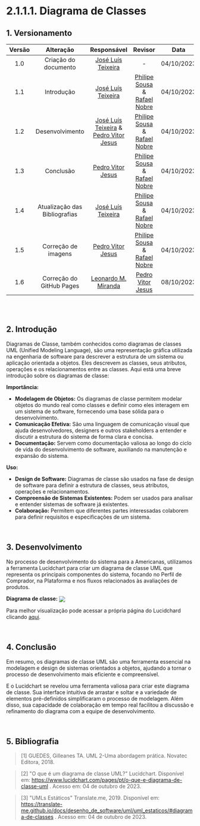 # 2.1.1.1. Diagrama de Classes

## 1. Versionamento

| Versão |                      Alteração                      |    Responsável     |      Revisor       | Data  |
| :----: | :-------------------------------------------------: | :----------------: | :----------------: | :---: |
|  1.0   |  Criação do documento   | [José Luís Teixeira](https://github.com/joseluis-rt)  | - | 04/10/2023 |
|  1.1   |  Introdução   | [José Luís Teixeira](https://github.com/joseluis-rt)  | [Philipe Sousa](https://github.com/PhilipeSousa) & [Rafael Nobre](https://github.com/RafaelN0bre) | 04/10/2023 |
|  1.2   |  Desenvolvimento   | [José Luís Teixeira](https://github.com/joseluis-rt) & [Pedro Vitor Jesus](https://github.com/Peedrooo) | [Philipe Sousa](https://github.com/PhilipeSousa) & [Rafael Nobre](https://github.com/RafaelN0bre) | 04/10/2023 |
|  1.3   |  Conclusão   | [Pedro Vitor Jesus](https://github.com/Peedrooo)  | [Philipe Sousa](https://github.com/PhilipeSousa) & [Rafael Nobre](https://github.com/RafaelN0bre) | 04/10/2023 |
|  1.4   |  Atualização das Bibliografias  | [José Luís Teixeira](https://github.com/joseluis-rt)  | [Philipe Sousa](https://github.com/PhilipeSousa) & [Rafael Nobre](https://github.com/RafaelN0bre) | 04/10/2023 |
|  1.5   |  Correção de imagens  | [Pedro Vitor Jesus](https://github.com/Peedrooo)  | [Philipe Sousa](https://github.com/PhilipeSousa) & [Rafael Nobre](https://github.com/RafaelN0bre) | 04/10/2023 |
|  1.6   |  Correção do GitHub Pages  | [Leonardo M. Miranda](https://github.com/leomichalski)  | [Pedro Vitor Jesus](https://github.com/Peedrooo) | 08/10/2023 |

<br/>
<br/>

## 2. Introdução
Diagramas de Classe, também conhecidos como diagramas de classes UML (Unified Modeling Language), são uma representação gráfica utilizada na engenharia de software para descrever a estrutura de um sistema ou aplicação orientada a objetos. Eles descrevem as classes, seus atributos, operações e os relacionamentos entre as classes. Aqui está uma breve introdução sobre os diagramas de classe:

**Importância:**

- **Modelagem de Objetos:** Os diagramas de classe permitem modelar objetos do mundo real como classes e definir como eles interagem em um sistema de software, fornecendo uma base sólida para o desenvolvimento.
- **Comunicação Efetiva:** São uma linguagem de comunicação visual que ajuda desenvolvedores, designers e outros stakeholders a entender e discutir a estrutura do sistema de forma clara e concisa.
- **Documentação:** Servem como documentação valiosa ao longo do ciclo de vida do desenvolvimento de software, auxiliando na manutenção e expansão do sistema.

**Uso:**

- **Design de Software:** Diagramas de classe são usados na fase de design de software para definir a estrutura de classes, seus atributos, operações e relacionamentos.
- **Compreensão de Sistemas Existentes:** Podem ser usados para analisar e entender sistemas de software já existentes.
- **Colaboração:** Permitem que diferentes partes interessadas colaborem para definir requisitos e especificações de um sistema.

<br/>


## 3. Desenvolvimento
No processo de desenvolvimento do sistema para a Americanas, utilizamos a ferramenta Lucidchart para criar um diagrama de classe UML que representa os principais componentes do sistema, focando no Perfil de Comprador, na Plataforma e nos fluxos relacionados às avaliações de produtos.

**Diagrama de classe:**
<img align="center" src="./img/diagrama-de-classes.png">

Para melhor visualização pode acessar a própria página do Lucidchard clicando [aqui](https://lucid.app/lucidchart/432f082d-d3d6-4a08-b829-fd1b8e6e699f/edit?viewport_loc=-528%2C-9%2C5262%2C1866%2CHWEp-vi-RSFO&invitationId=inv_dce32edc-3bc9-4e7e-baf6-f876e1343d54).


<br/>


## 4. Conclusão
Em resumo, os diagramas de classe UML são uma ferramenta essencial na modelagem e design de sistemas orientados a objetos, ajudando a tornar o processo de desenvolvimento mais eficiente e compreensível.

E o Lucidchart se revelou uma ferramenta valiosa para criar este diagrama de classe. Sua interface intuitiva de arrastar e soltar e a variedade de elementos pré-definidos simplificaram o processo de modelagem. Além disso, sua capacidade de colaboração em tempo real facilitou a discussão e refinamento do diagrama com a equipe de desenvolvimento.

<br/>


## 5. Bibliografia

> [1] GUEDES, Gilleanes TA. UML 2-Uma abordagem prática. Novatec Editora, 2018.

> [2] "O que é um diagrama de classe UML?" Lucidchart. Disponível em: https://www.lucidchart.com/pages/pt/o-que-e-diagrama-de-classe-uml . Acesso em: 04 de outubro de 2023.
 
> [3] "UMLs Estáticos" Translate.me, 2019. Disponível em: https://translate-me.github.io/docs/desenho_de_software/uml/uml_estaticos/#diagrama-de-classes . Acesso em: 04 de outubro de 2023.


